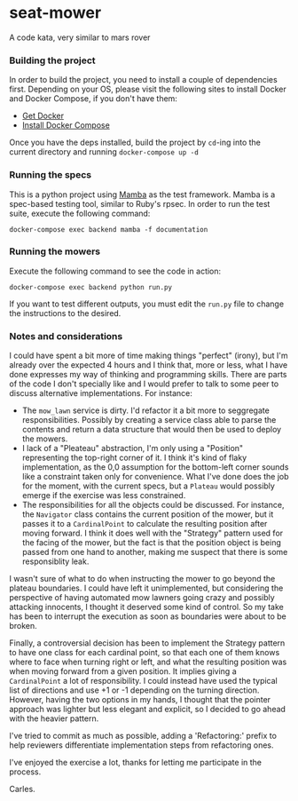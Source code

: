 # seat-mower
A code kata, very similar to mars rover

### Building the project

In order to build the project, you need to install a couple of dependencies first. Depending on your OS, please visit the following sites to install Docker and Docker Compose, if you don't have them:

* [Get Docker](https://docs.docker.com/get-docker/)
* [Install Docker Compose](https://docs.docker.com/compose/install/)

Once you have the deps installed, build the project by `cd`-ing into the current directory and running `docker-compose up -d`


### Running the specs

This is a python project using [Mamba](https://github.com/mamba-org/mamba) as the test framework. Mamba is a spec-based testing tool, similar to Ruby's rpsec. In order to run the test suite, execute the following command:

```
docker-compose exec backend mamba -f documentation
```


### Running the mowers

Execute the following command to see the code in action:


```
docker-compose exec backend python run.py
```

If you want to test different outputs, you must edit the `run.py` file to change the instructions to the desired.


### Notes and considerations

I could have spent a bit more of time making things "perfect" (irony), but I'm already over the expected 4 hours and I think that, more or less, what I have done expresses my way of thinking and programming skills. There are parts of the code I don't specially like and I would prefer to talk to some peer to discuss alternative implementations. For instance:

* The `mow_lawn` service is dirty. I'd refactor it a bit more to seggregate responsibilities. Possibly by creating a service class able to parse the contents and return a data structure that would then be used to deploy the mowers.
* I lack of a "Pleateau" abstraction, I'm only using a "Position" representing the top-right corner of it. I think it's kind of flaky implementation, as the 0,0 assumption for the bottom-left corner sounds like a constraint taken only for convenience. What I've done does the job for the moment, with the current specs, but a `Plateau` would possibly emerge if the exercise was less constrained.
* The responsibilities for all the objects could be discussed. For instance, the `Navigator` class contains the current position of the mower, but it passes it to a `CardinalPoint` to calculate the resulting position after moving forward. I think it does well with the "Strategy" pattern used for the facing of the mower, but the fact is that the position object is being passed from one hand to another, making me suspect that there is some responsiblity leak.


I wasn't sure of what to do when instructing the mower to go beyond the plateau boundaries. I could have left it unimplemented, but considering the perspective of having automated mow lawners going crazy and possibly attacking innocents, I thought it deserved some kind of control. So my take has been to interrupt the execution as soon as boundaries were about to be broken.

Finally, a controversial decision has been to implement the Strategy pattern to have one class for each cardinal point, so that each one of them knows where to face when turning right or left, and what the resulting position was when moving forward from a given position. It implies giving a `CardinalPoint` a lot of responsibility. I could instead have used the typical list of directions and use +1 or -1 depending on the turning direction. However, having the two options in my hands, I thought that the pointer approach was lighter but less elegant and explicit, so I decided to go ahead with the heavier pattern.

I've tried to commit as much as possible, adding a 'Refactoring:' prefix to help reviewers differentiate implementation steps from refactoring ones.

I've enjoyed the exercise a lot, thanks for letting me participate in the process.


Carles.
